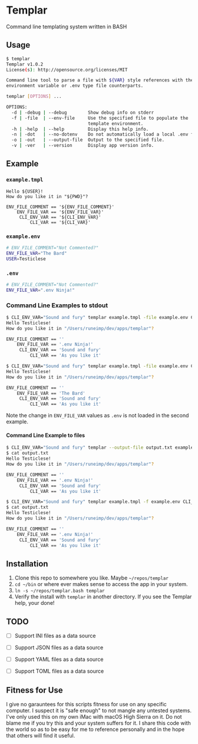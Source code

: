 Templar
=======

Command line templating system written in BASH


Usage
-----

```bash
$ templar
Templar v1.0.2
License(s): http://opensource.org/licenses/MIT

Command line tool to parse a file with ${VAR} style references with their
environment variable or .env type file counterparts.

templar [OPTIONS] ...

OPTIONS:
  -d | -debug | --debug        Show debug info on stderr
  -f | -file  | --env-file     Use the specified file to populate the
                               template environment.
  -h | -help  | --help         Display this help info.
  -n | -dot   | --no-dotenv    Do not automatically load a local .env file.
  -o | -out   | --output-file  Output to the specified file.
  -v | -ver   | --version      Display app version info.

```


Example
-------

### `example.tmpl`

```text
Hello ${USER}!
How do you like it in "${PWD}"?

ENV_FILE_COMMENT == '${ENV_FILE_COMMENT}'
    ENV_FILE_VAR == '${ENV_FILE_VAR}'
     CLI_ENV_VAR == '${CLI_ENV_VAR}'
         CLI_VAR == '${CLI_VAR}'

```

### `example.env`

```bash
# ENV_FILE_COMMENT="Not Commented?"
ENV_FILE_VAR="The Bard"
USER=Testiclese
```

### `.env`

```bash
# ENV_FILE_COMMENT="Not Commented?"
ENV_FILE_VAR=".env Ninja!"
```

### Command Line Examples to stdout

```bash
$ CLI_ENV_VAR="Sound and fury" templar example.tmpl -file example.env CLI_VAR="As you like it"
Hello Testiclese!
How do you like it in "/Users/runeimp/dev/apps/templar"?

ENV_FILE_COMMENT == ''
    ENV_FILE_VAR == '.env Ninja!'
     CLI_ENV_VAR == 'Sound and fury'
         CLI_VAR == 'As you like it'
```

```bash
$ CLI_ENV_VAR="Sound and fury" templar example.tmpl -file example.env CLI_VAR="As you like it" --no-dotenv
Hello Testiclese!
How do you like it in "/Users/runeimp/dev/apps/templar"?

ENV_FILE_COMMENT == ''
    ENV_FILE_VAR == 'The Bard'
     CLI_ENV_VAR == 'Sound and fury'
         CLI_VAR == 'As you like it'
```

Note the change in `ENV_FILE_VAR` values as `.env` is not loaded in the second example.


#### Command Line Example to files

```bash
$ CLI_ENV_VAR="Sound and fury" templar --output-file output.txt example.tmpl --env-file example.env CLI_VAR="As you like it"
$ cat output.txt
Hello Testiclese!
How do you like it in "/Users/runeimp/dev/apps/templar"?

ENV_FILE_COMMENT == ''
    ENV_FILE_VAR == '.env Ninja!'
     CLI_ENV_VAR == 'Sound and fury'
         CLI_VAR == 'As you like it'
```

```bash
$ CLI_ENV_VAR="Sound and fury" templar example.tmpl -f example.env CLI_VAR="As you like it" > output.txt
$ cat output.txt
Hello Testiclese!
How do you like it in "/Users/runeimp/dev/apps/templar"?

ENV_FILE_COMMENT == ''
    ENV_FILE_VAR == '.env Ninja!'
     CLI_ENV_VAR == 'Sound and fury'
         CLI_VAR == 'As you like it'
```

Installation
------------

1. Clone this repo to somewhere you like. Maybe `~/repos/templar`
2. `cd ~/bin` or where ever makes sense to access the app in your system.
3. `ln -s ~/repos/templar.bash templar`
4. Verify the install with `templar` in another directory. If you see the Templar help, your done!


TODO
----

* [ ] Support INI files as a data source
* [ ] Support JSON files as a data source
* [ ] Support YAML files as a data source
* [ ] Support TOML files as a data source


Fitness for Use
---------------

I give no garauntees for this scripts fitness for use on any specific computer. I suspect it is "safe enough" to not mangle any untested systems. I've only used this on my own iMac with macOS High Sierra on it. Do not blame me if you try this and your system suffers for it. I share this code with the world so as to be easy for me to reference personally and in the hope that others will find it useful.

